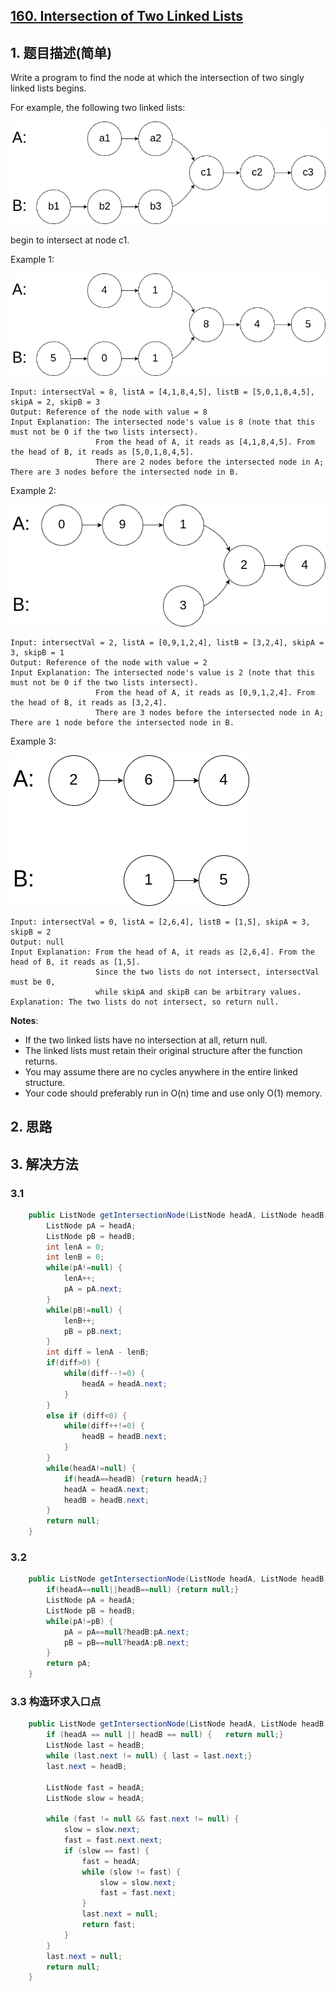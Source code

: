 ## [160. Intersection of Two Linked Lists](https://leetcode-cn.com/problems/intersection-of-two-linked-lists/)

## 1. 题目描述\(简单\)

Write a program to find the node at which the intersection of two singly linked lists begins.

For example, the following two linked lists:

![](/assets/101-200/160-problem-1.png)

begin to intersect at node c1.

Example 1:

![](/assets/101-200/160-problem-2.png)
```
Input: intersectVal = 8, listA = [4,1,8,4,5], listB = [5,0,1,8,4,5], skipA = 2, skipB = 3  
Output: Reference of the node with value = 8  
Input Explanation: The intersected node's value is 8 (note that this must not be 0 if the two lists intersect). 
                   From the head of A, it reads as [4,1,8,4,5]. From the head of B, it reads as [5,0,1,8,4,5]. 
                   There are 2 nodes before the intersected node in A; There are 3 nodes before the intersected node in B.
```
Example 2:

![](/assets/101-200/160-problem-3.png)

```
Input: intersectVal = 2, listA = [0,9,1,2,4], listB = [3,2,4], skipA = 3, skipB = 1
Output: Reference of the node with value = 2
Input Explanation: The intersected node's value is 2 (note that this must not be 0 if the two lists intersect). 
                   From the head of A, it reads as [0,9,1,2,4]. From the head of B, it reads as [3,2,4]. 
                   There are 3 nodes before the intersected node in A; There are 1 node before the intersected node in B.
```

Example 3:

![](/assets/101-200/160-problem-4.png)

```
Input: intersectVal = 0, listA = [2,6,4], listB = [1,5], skipA = 3, skipB = 2
Output: null
Input Explanation: From the head of A, it reads as [2,6,4]. From the head of B, it reads as [1,5]. 
                   Since the two lists do not intersect, intersectVal must be 0, 
                   while skipA and skipB can be arbitrary values.
Explanation: The two lists do not intersect, so return null.
```

**Notes**:

* If the two linked lists have no intersection at all, return null.
* The linked lists must retain their original structure after the function returns.
* You may assume there are no cycles anywhere in the entire linked structure.
* Your code should preferably run in O\(n\) time and use only O\(1\) memory.

## 2. 思路

## 3. 解决方法

### 3.1


```java
	public ListNode getIntersectionNode(ListNode headA, ListNode headB) {
		ListNode pA = headA;
		ListNode pB = headB;
		int lenA = 0;
		int lenB = 0;
		while(pA!=null) {
			lenA++;
			pA = pA.next;
		}
		while(pB!=null) {
			lenB++;
			pB = pB.next;
		}
		int diff = lenA - lenB;
		if(diff>0) {
			while(diff--!=0) {
				headA = headA.next;
			}
		}
		else if (diff<0) {
			while(diff++!=0) {
				headB = headB.next;
			}
		}
		while(headA!=null) {
			if(headA==headB) {return headA;}
			headA = headA.next;
			headB = headB.next;
		}
		return null;
	}
```


### 3.2


```java
	public ListNode getIntersectionNode(ListNode headA, ListNode headB) {
		if(headA==null||headB==null) {return null;}
		ListNode pA = headA;
		ListNode pB = headB;
		while(pA!=pB) {
			pA = pA==null?headB:pA.next;
			pB = pB==null?headA:pB.next;
		}
		return pA;
	}
```

### 3.3 构造环求入口点



```java
	public ListNode getIntersectionNode(ListNode headA, ListNode headB) {
		if (headA == null || headB == null) {	return null;}
        ListNode last = headB;
        while (last.next != null) {	last = last.next;}
        last.next = headB;

        ListNode fast = headA;
        ListNode slow = headA;

        while (fast != null && fast.next != null) {
            slow = slow.next;
            fast = fast.next.next;
            if (slow == fast) {
                fast = headA;
                while (slow != fast) {
                    slow = slow.next;
                    fast = fast.next;
                }
                last.next = null;
                return fast;
            }
        }
        last.next = null;
        return null;
    }
```




